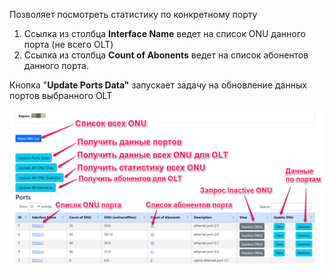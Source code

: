 Позволяет посмотреть статистику по конкретному порту

1. Ссылка из столбца **Interface Name** ведет на список ONU данного порта (не всего OLT)
2. Ссылка из столбца **Count of Abonents** ведет на список абонентов данного порта.

Кнопка "**Update Ports Data"** запускает задачу на обновление данных портов выбранного OLT

![](Pasted%20image%2020240306031522.png)